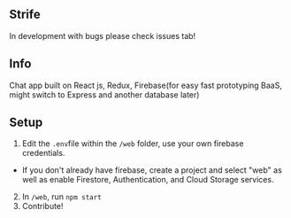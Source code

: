 ## Strife
In development with bugs please check issues tab!

## Info
Chat app built on React js, Redux, Firebase(for easy fast prototyping BaaS, might switch to Express and another database later)

## Setup
1. Edit the ``.env``file within the ``/web`` folder, use your own firebase credentials.
- If you don't already have firebase, create a project and select "web" as well as enable Firestore, Authentication, and Cloud Storage services.
2. In ``/web``, run ``npm start``
3. Contribute! 
